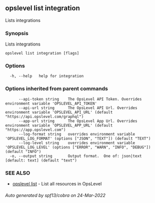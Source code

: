 ## opslevel list integration

Lists integrations

### Synopsis

Lists integrations

```
opslevel list integration [flags]
```

### Options

```
  -h, --help   help for integration
```

### Options inherited from parent commands

```
      --api-token string    The OpsLevel API Token. Overrides environment variable 'OPSLEVEL_API_TOKEN'
      --api-url string      The OpsLevel API Url. Overrides environment variable 'OPSLEVEL_API_URL' (default "https://api.opslevel.com/graphql")
      --app-url string      The OpsLevel App Url. Overrides environment variable 'OPSLEVEL_APP_URL' (default "https://app.opslevel.com")
      --log-format string   overrides environment variable 'OPSLEVEL_LOG_FORMAT' (options ["JSON", "TEXT"]) (default "TEXT")
      --log-level string    overrides environment variable 'OPSLEVEL_LOG_LEVEL' (options ["ERROR", "WARN", "INFO", "DEBUG"]) (default "INFO")
  -o, --output string       Output format.  One of: json|text [default: text] (default "text")
```

### SEE ALSO

* [opslevel list](opslevel_list.md)	 - List all resources in OpsLevel

###### Auto generated by spf13/cobra on 24-Mar-2022
